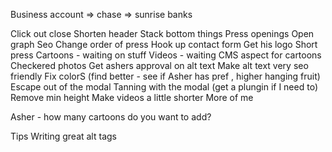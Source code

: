 Business account => chase => sunrise banks


Click out close
Shorten header
Stack bottom things
Press openings
Open graph
Seo
Change order of press 
Hook up contact form
Get his logo
Short press
Cartoons - waiting on stuff
Videos - waiting
CMS aspect for cartoons
Checkered photos 
Get ashers approval on alt text
Make alt text very seo friendly
Fix colorS  (find better - see if Asher has pref , higher hanging fruit)
Escape out of the modal 
Tanning with the modal (get a plungin if I need to)
Remove min height
Make videos a little shorter
More of me


Asher - how many cartoons do you want to add?


Tips
Writing great alt tags